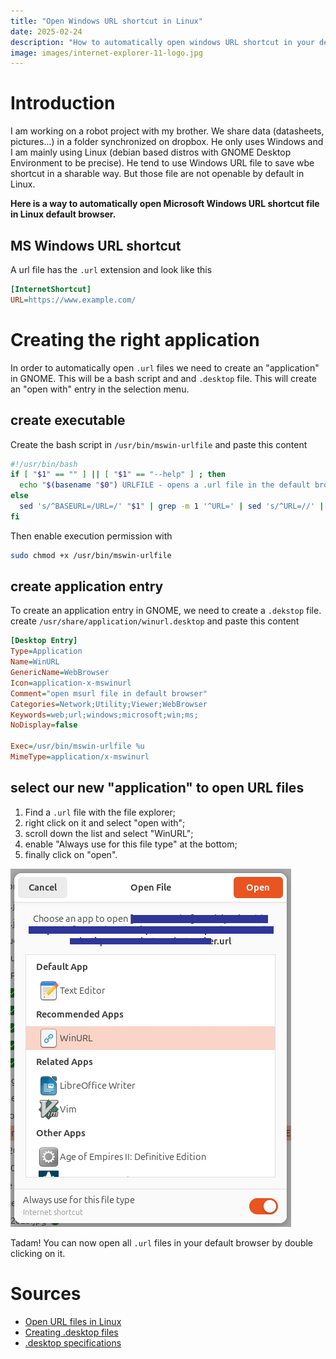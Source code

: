 ```yaml
---
title: "Open Windows URL shortcut in Linux"
date: 2025-02-24
description: "How to automatically open windows URL shortcut in your default browser on GNOME"
image: images/internet-explorer-11-logo.jpg
---
```


# Introduction

I am working on a robot project with my brother. We share data (datasheets, pictures...) in a folder synchronized on dropbox.
He only uses Windows and I am mainly using Linux (debian based distros with GNOME Desktop Environment to be precise).
He tend to use Windows URL file to save wbe shortcut in a sharable way. But those file are not openable by default in Linux.

**Here is a way to automatically open Microsoft Windows URL shortcut file in Linux default browser.**

## MS Windows URL shortcut

A url file has the `.url` extension and look like this
```ini
[InternetShortcut]
URL=https://www.example.com/
```

# Creating the right application

In order to automatically open `.url` files we need to create an "application" in GNOME. 
This will be a bash script and and `.desktop` file.
This will create an "open with" entry in the selection menu.

## create executable

Create the bash script in `/usr/bin/mswin-urlfile` and paste this content
```bash
#!/usr/bin/bash
if [ "$1" == "" ] || [ "$1" == "--help" ] ; then
  echo "$(basename "$0") URLFILE - opens a .url file in the default browser"
else
  sed 's/^BASEURL=/URL=/' "$1" | grep -m 1 '^URL=' | sed 's/^URL=//' | sed 's/\r//' | xargs xdg-open
fi
```

Then enable execution permission with 
```bash
sudo chmod +x /usr/bin/mswin-urlfile
```

## create application entry

To create an application entry in GNOME, we need to create a `.dekstop` file.
create `/usr/share/application/winurl.desktop` and paste this content
```ini
[Desktop Entry]
Type=Application
Name=WinURL
GenericName=WebBrowser
Icon=application-x-mswinurl
Comment="open msurl file in default browser"
Categories=Network;Utility;Viewer;WebBrowser
Keywords=web;url;windows;microsoft;win;ms;
NoDisplay=false

Exec=/usr/bin/mswin-urlfile %u
MimeType=application/x-mswinurl
```

## select our new "application" to open URL files

1. Find a `.url` file with the file explorer;
1. right click on it and select "open with";
1. scroll down the list and select "WinURL";
1. enable "Always use for this file type" at the bottom;
1. finally click on "open".

![open with menu](/images/open-msurl-with.png)

Tadam! You can now open all `.url` files in your default browser by double clicking on it.

# Sources

* [Open URL files in Linux](https://askubuntu.com/a/387741/1636114)
* [Creating .desktop files](https://www.reddit.com/r/linux4noobs/comments/114w615/tutorial_creating_quick_and_dirty_desktop_files/)
* [.desktop specifications](https://specifications.freedesktop.org/desktop-entry-spec/latest/recognized-keys.html)